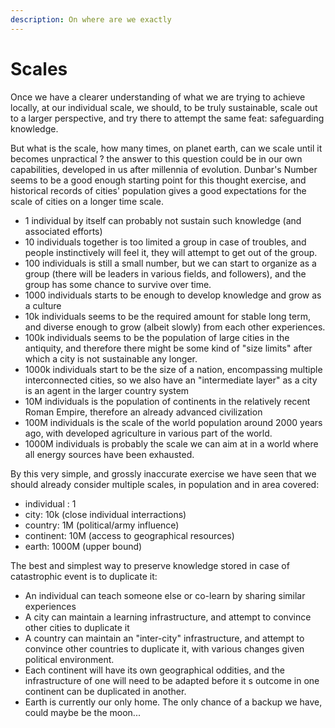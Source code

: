 ```yaml
---
description: On where are we exactly
---
```


# Scales

Once we have a clearer understanding of what we are trying to achieve locally, at our individual scale, we should, to be truly sustainable, scale out to a larger perspective, and try there to attempt the same feat: safeguarding knowledge.

But what is the scale, how many times, on planet earth, can we scale until it becomes unpractical ? the answer to this question could be in our own capabilities, developed in us after millennia of evolution. Dunbar's Number seems to be a good enough starting point for this thought exercise, and historical records of cities' population gives a good expectations for the scale of cities on a longer time scale.

* 1 individual by itself can probably not sustain such knowledge \(and associated efforts\)
* 10 individuals together is too limited a group in case of troubles, and people instinctively will feel it, they will attempt to get out of the group.
* 100 individuals is still a small number, but we can start to organize as a group \(there will be leaders in various fields, and followers\), and the group has some chance to survive over time.
* 1000 individuals starts to be enough to develop knowledge and grow as a culture
* 10k individuals seems to be the required amount for stable long term, and diverse enough to grow \(albeit slowly\) from each other experiences.
* 100k individuals seems to be the population of large cities in the antiquity, and therefore there might be some kind of "size limits" after which a city is not sustainable any longer.
* 1000k individuals start to be the size of a nation, encompassing multiple interconnected cities, so we also have an "intermediate layer" as a city is an agent in the larger country system
* 10M individuals is the population of continents in the relatively recent Roman Empire, therefore an already advanced civilization
* 100M individuals is the scale of the world population around 2000 years ago, with developed agriculture in various part of the world.
* 1000M individuals is probably the scale we can aim at in a world where all energy sources have been exhausted.

By this very simple, and grossly inaccurate exercise we have seen that we should already consider multiple scales, in population and in area covered:

* individual : 1
* city: 10k \(close individual interractions\)
* country: 1M \(political/army influence\)
* continent: 10M \(access to geographical resources\)
* earth: 1000M \(upper bound\)

The best and simplest way to preserve knowledge stored in case of catastrophic event is to duplicate it:

* An individual can teach someone else or co-learn by sharing similar experiences
* A city can maintain a learning infrastructure, and attempt to convince other cities to duplicate it
* A country can maintain an "inter-city" infrastructure, and attempt to convince other countries to duplicate it, with various changes given political environment.
* Each continent will have its own geographical oddities, and the infrastructure of one will need to be adapted before it s outcome in one continent can be duplicated in another.
* Earth is currently our only home. The only chance of a backup we have, could maybe be the moon...

